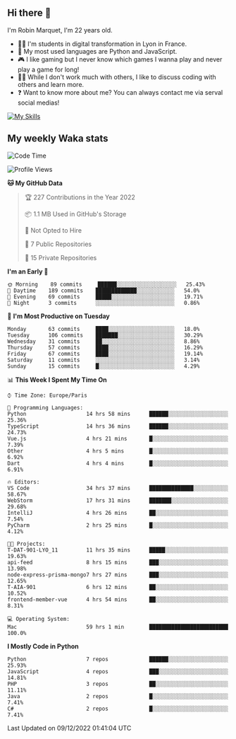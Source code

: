## Hi there 👋

I'm Robin Marquet, I'm 22 years old.

- 👨‍💻 I'm students in digital transformation in Lyon in France.
- 🌱 My most used languages are Python and JavaScript.
- 🎮 I like gaming but I never know which games I wanna play and never play a game for long!
- 👯‍♀️ While I don't work much with others, I like to discuss coding with others and learn more.
- ❓ Want to know more about me? You can always contact me via serval social medias!

[![My Skills](https://skillicons.dev/icons?i=js,html,css,docker,express,figma,firebase,graphql,mongodb,mysql,nodejs,py,react,ts,vue)](https://skillicons.dev)

## My weekly Waka stats

<!--START_SECTION:waka-->
![Code Time](http://img.shields.io/badge/Code%20Time-3%2C006%20hrs%2023%20mins-blue)

![Profile Views](http://img.shields.io/badge/Profile%20Views-0-blue)

**🐱 My GitHub Data** 

> 🏆 227 Contributions in the Year 2022
 > 
> 📦 1.1 MB Used in GitHub's Storage 
 > 
> 🚫 Not Opted to Hire
 > 
> 📜 7 Public Repositories 
 > 
> 🔑 15 Private Repositories  
 > 
**I'm an Early 🐤** 

```text
🌞 Morning    89 commits     ██████░░░░░░░░░░░░░░░░░░░   25.43% 
🌆 Daytime    189 commits    █████████████░░░░░░░░░░░░   54.0% 
🌃 Evening    69 commits     █████░░░░░░░░░░░░░░░░░░░░   19.71% 
🌙 Night      3 commits      ░░░░░░░░░░░░░░░░░░░░░░░░░   0.86%

```
📅 **I'm Most Productive on Tuesday** 

```text
Monday       63 commits     ████░░░░░░░░░░░░░░░░░░░░░   18.0% 
Tuesday      106 commits    ███████░░░░░░░░░░░░░░░░░░   30.29% 
Wednesday    31 commits     ██░░░░░░░░░░░░░░░░░░░░░░░   8.86% 
Thursday     57 commits     ████░░░░░░░░░░░░░░░░░░░░░   16.29% 
Friday       67 commits     ████░░░░░░░░░░░░░░░░░░░░░   19.14% 
Saturday     11 commits     ░░░░░░░░░░░░░░░░░░░░░░░░░   3.14% 
Sunday       15 commits     █░░░░░░░░░░░░░░░░░░░░░░░░   4.29%

```


📊 **This Week I Spent My Time On** 

```text
⌚︎ Time Zone: Europe/Paris

💬 Programming Languages: 
Python                   14 hrs 58 mins      ██████░░░░░░░░░░░░░░░░░░░   25.36% 
TypeScript               14 hrs 36 mins      ██████░░░░░░░░░░░░░░░░░░░   24.73% 
Vue.js                   4 hrs 21 mins       █░░░░░░░░░░░░░░░░░░░░░░░░   7.39% 
Other                    4 hrs 5 mins        █░░░░░░░░░░░░░░░░░░░░░░░░   6.92% 
Dart                     4 hrs 4 mins        █░░░░░░░░░░░░░░░░░░░░░░░░   6.91%

🔥 Editors: 
VS Code                  34 hrs 37 mins      ██████████████░░░░░░░░░░░   58.67% 
WebStorm                 17 hrs 31 mins      ███████░░░░░░░░░░░░░░░░░░   29.68% 
IntelliJ                 4 hrs 26 mins       ██░░░░░░░░░░░░░░░░░░░░░░░   7.54% 
PyCharm                  2 hrs 25 mins       █░░░░░░░░░░░░░░░░░░░░░░░░   4.12%

🐱‍💻 Projects: 
T-DAT-901-LYO_11         11 hrs 35 mins      █████░░░░░░░░░░░░░░░░░░░░   19.63% 
api-feed                 8 hrs 15 mins       ███░░░░░░░░░░░░░░░░░░░░░░   13.98% 
node-express-prisma-mongo7 hrs 27 mins       ███░░░░░░░░░░░░░░░░░░░░░░   12.65% 
T-AIA-901                6 hrs 12 mins       ██░░░░░░░░░░░░░░░░░░░░░░░   10.52% 
frontend-member-vue      4 hrs 54 mins       ██░░░░░░░░░░░░░░░░░░░░░░░   8.31%

💻 Operating System: 
Mac                      59 hrs 1 min        █████████████████████████   100.0%

```

**I Mostly Code in Python** 

```text
Python                   7 repos             ██████░░░░░░░░░░░░░░░░░░░   25.93% 
JavaScript               4 repos             ███░░░░░░░░░░░░░░░░░░░░░░   14.81% 
PHP                      3 repos             ██░░░░░░░░░░░░░░░░░░░░░░░   11.11% 
Java                     2 repos             █░░░░░░░░░░░░░░░░░░░░░░░░   7.41% 
C#                       2 repos             █░░░░░░░░░░░░░░░░░░░░░░░░   7.41%

```



 Last Updated on 09/12/2022 01:41:04 UTC
<!--END_SECTION:waka-->
